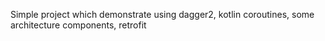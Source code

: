 Simple project which demonstrate using dagger2, kotlin coroutines, some architecture components, retrofit
